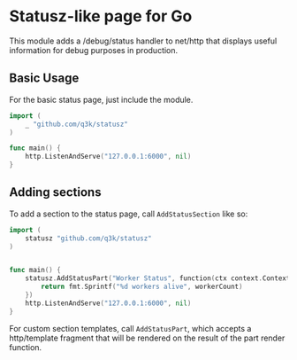 Statusz-like page for Go
========================

This module adds a /debug/status handler to net/http that displays useful information for debug purposes in production.

Basic Usage
-----------

For the basic status page, just include the module.

```go
import (
    _ "github.com/q3k/statusz"
)

func main() {
    http.ListenAndServe("127.0.0.1:6000", nil)
}
```

Adding sections
---------------

To add a section to the status page, call `AddStatusSection` like so:

```go
import (
    statusz "github.com/q3k/statusz"
)


func main() {
    statusz.AddStatusPart("Worker Status", function(ctx context.Context) {
        return fmt.Sprintf("%d workers alive", workerCount)
    })
    http.ListenAndServe("127.0.0.1:6000", nil)
}
```

For custom section templates, call `AddStatusPart`, which accepts a http/template fragment that will be rendered on the result of the part render function.
